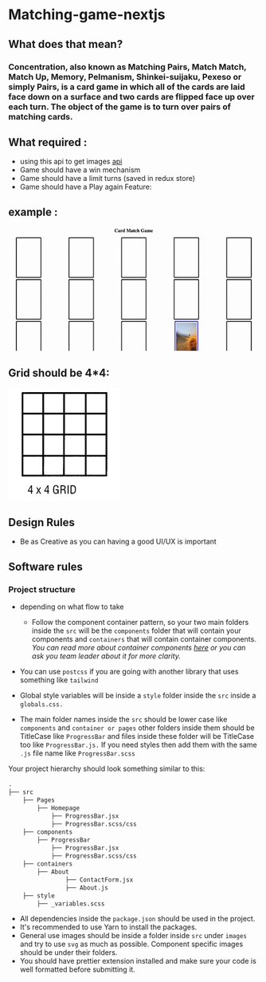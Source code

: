 # Matching-game-nextjs
## What does that mean?
### Concentration, also known as Matching Pairs, Match Match, Match Up, Memory, Pelmanism, Shinkei-suijaku, Pexeso or simply Pairs, is a card game in which all of the cards are laid face down on a surface and two cards are flipped face up over each turn. The object of the game is to turn over pairs of matching cards.
## What required : 
- using this api to get images [api](https://picsum.photos/)
- Game should have a win mechanism 
- Game should have a limit turns (saved in redux store)
- Game should have a Play again Feature: 
## example :
![alt text](./cardMatch.gif)
## Grid should be 4*4:
![alt text](./download.png)
## Design Rules
- Be as Creative as you can having a good UI/UX is important 
## Software rules 
### Project structure


- depending on what flow to take
    - Follow the component container pattern, so your two main folders inside the `src` will be the `components` folder that will contain your components and `containers` that will contain container components. *You can read more about container components [here](https://reactpatterns.com/#container-component) or you can ask you team leader about it for more clarity.*

- You can use `postcss` if you are going with another library that uses something like `tailwind`
- Global style variables will be inside a `style` folder inside the `src` inside a `globals.css.` 
- The main folder names inside the `src` should be lower case like `components` and `container or pages` other folders inside them should be TitleCase like `ProgressBar` and files inside these folder will be TitleCase too like `ProgressBar.js.` If you need styles then add them with the same `.js` file name like `ProgressBar.scss`

Your project hierarchy should look something similar to this:

```
.
├── src
	├── Pages
		├── Homepage
			├── ProgressBar.jsx
			├── ProgressBar.scss/css
	├── components
		├── ProgressBar
			├── ProgressBar.jsx
			├── ProgressBar.scss/css
	├── containers
		├── About
				├── ContactForm.jsx
				├── About.js
	├── style
		├── _variables.scss
```

- All dependencies inside the `package.json` should be used in the project.
- It's recommended to use Yarn to install the packages.
- General use images should be inside a folder inside `src` under `images` and try to use `svg` as much as possible. Component specific images should be under their folders.
- You should have prettier extension installed and make sure your code is well formatted before submitting it.
